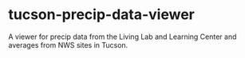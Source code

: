 # tucson-precip-data-viewer
A viewer for precip data from the Living Lab and Learning Center and averages from NWS sites in Tucson.
